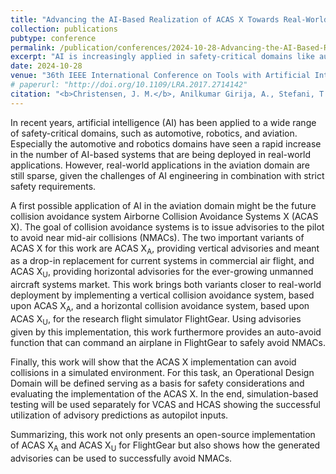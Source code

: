 ```yaml
---
title: "Advancing the AI-Based Realization of ACAS X Towards Real-World Application"
collection: publications
pubtype: conference
permalink: /publication/conferences/2024-10-28-Advancing-the-AI-Based-Realization-of-ACASX
excerpt: "AI is increasingly applied in safety-critical domains like automotive and robotics, but its deployment in aviation remains limited due to stringent safety requirements. This work explores AI's potential in aviation through the Airborne Collision Avoidance Systems X (ACAS X), including ACAS X<sub>A</sub> for vertical advisories and ACAS X<sub>U</sub> for horizontal advisories. Implementations of both variants for FlightGear demonstrate their effectiveness in avoiding near mid-air collisions (NMACs). An Operational Design Domain is defined for safety considerations, and simulation tests validate the successful use of advisory predictions for collision avoidance."
date: 2024-10-28
venue: "36th IEEE International Conference on Tools with Artificial Intelligence (ICTAI)"
# paperurl: "http://doi.org/10.1109/LRA.2017.2714142"
citation: "<b>Christensen, J. M.</b>, Anilkumar Girija, A., Stefani, T., Durak, U., Hoemann, E., K&ouml;ster, F., Kr&uuml;ger, T. and Hallerbach, S. &quot;Advancing the AI-Based Realization of ACAS X Towards Real-World Application&quot;, in <i>36th IEEE International Conference on Tools with Artificial Intelligence (ICTAI)</i>, Oct. 2024."
---
```

In recent years, artificial intelligence (AI) has been applied to a wide range of safety-critical domains, such as automotive, robotics, and aviation.
Especially the automotive and robotics domains have seen a rapid increase in the number of AI-based systems that are being deployed in real-world applications.
However, real-world applications in the aviation domain are still sparse, given the challenges of AI engineering in combination with strict safety requirements.

A first possible application of AI in the aviation domain might be the future collision avoidance system Airborne Collision Avoidance Systems X (ACAS X).
The goal of collision avoidance systems is to issue advisories to the pilot to avoid near mid-air collisions (NMACs).
The two important variants of ACAS X for this work are ACAS X<sub>A</sub>, providing vertical advisories and meant as a drop-in replacement for current systems in commercial air flight, and ACAS X<sub>U</sub>, providing horizontal advisories for the ever-growing unmanned aircraft systems market.
This work brings both variants closer to real-world deployment by implementing a vertical collision avoidance system, based upon ACAS X<sub>A</sub>, and a horizontal collision avoidance system, based upon ACAS X<sub>U</sub>, for the research flight simulator FlightGear.
Using advisories given by this implementation, this work furthermore provides an auto-avoid function that can command an airplane in FlightGear to safely avoid NMACs.

Finally, this work will show that the ACAS X implementation can avoid collisions in a simulated environment.
For this task, an Operational Design Domain will be defined serving as a basis for safety considerations and evaluating the implementation of the ACAS X.
In the end, simulation-based testing will be used separately for VCAS and HCAS showing the successful utilization of advisory predictions as autopilot inputs.

Summarizing, this work not only presents an open-source implementation of ACAS X<sub>A</sub> and ACAS X<sub>U</sub> for FlightGear but also shows how the generated advisories can be used to successfully avoid NMACs.

